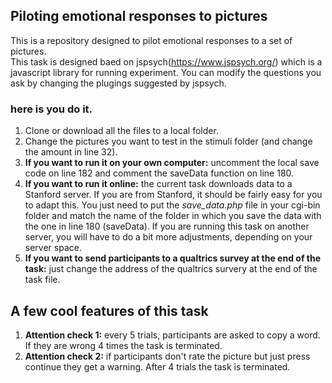 
## Piloting emotional responses to pictures

This is a repository designed to pilot emotional responses to a set of pictures.  
This task is designed baed on jspsych(https://www.jspsych.org/) which is a javascript library for running experiment. You can modify the questions you ask by changing the plugings suggested by jspsych.

### here is you do it.

1. Clone or download all the files to a local folder.
2. Change the pictures you want to test in the stimuli folder (and change the amount in line 32).
3. **If you want to run it on your own computer:** uncomment the local save code on line 182 and comment the saveData function on line 180.
4. **If you want to run it online:** the current task downloads data to a Stanford server. If you are from Stanford, it should be fairly easy for you to adapt this. You just need to put the *save_data.php* file in your cgi-bin folder and match the name of the folder in which you save the data with the one in line 180 (saveData). If you are running this task on another server, you will have to do a bit more adjustments, depending on your server space.
4. **If you want to send participants to a qualtrics survey at the end of the task:** just change the address of the qualtrics survery at the end of the task file.

## A few cool features of this task
1. **Attention check 1:** every 5 trials, participants are asked to copy a word. If they are wrong 4 times the task is terminated.
2. **Attention check 2:** if participants don't rate the picture but just press continue they get a warning. After 4 trials the task is terminated.
